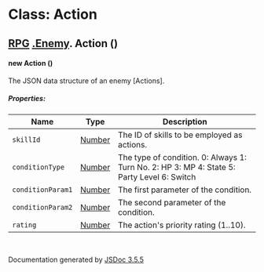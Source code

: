 # Class: Action

## [RPG](RPG.html) [.Enemy](RPG.Enemy.html).  Action ()

#### new Action ()

The JSON data structure of an enemy [Actions].

##### Properties:

| Name | Type | Description |
| --- | --- | --- |
| `skillId` | [Number](Number.html) | The ID of skills to be employed as actions. |
| `conditionType` | [Number](Number.html) | The type of condition. 0: Always 1: Turn No. 2: HP 3: MP 4: State 5: Party Level 6: Switch |
| `conditionParam1` | [Number](Number.html) | The first parameter of the condition. |
| `conditionParam2` | [Number](Number.html) | The second parameter of the condition. |
| `rating` | [Number](Number.html) | The action's priority rating (1..10). |

<dl>
</dl>
 <br>

  Documentation generated by [JSDoc 3.5.5](https://github.com/jsdoc3/jsdoc)
